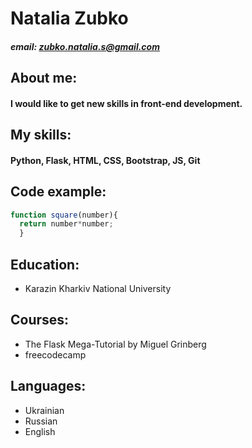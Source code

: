 # Natalia Zubko
##### email: zubko.natalia.s@gmail.com
## About me: 
#### I would like to get new skills in front-end development. 
## My skills:
#### Python, Flask, HTML, CSS, Bootstrap, JS, Git
## Code example:
```javascript
function square(number){
  return number*number;
  }
```
## Education:
* Karazin Kharkiv National University
## Courses:
* The Flask Mega-Tutorial by Miguel Grinberg
* freecodecamp
## Languages:
* Ukrainian
* Russian
* English

